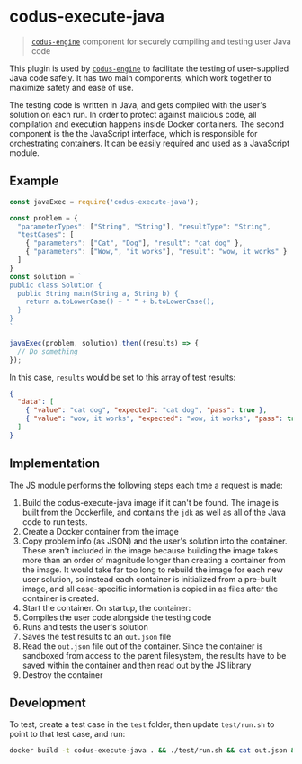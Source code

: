 # codus-execute-java
> [`codus-engine`](https://github.com/codus-app/codus-engine) component for securely compiling and
testing user Java code

This plugin is used by [`codus-engine`](https://github.com/codus-app/codus-engine) to facilitate the
testing of user-supplied Java code safely. It has two main components, which work together to
maximize safety and ease of use.

The testing code is written in Java, and gets compiled with the user's solution on each run. In
order to protect against malicious code, all compilation and execution happens inside Docker
containers. The second component is the the JavaScript interface, which is responsible for
orchestrating containers. It can be easily required and used as a JavaScript module.

## Example
```js
const javaExec = require('codus-execute-java');

const problem = {
  "parameterTypes": ["String", "String"], "resultType": "String",
  "testCases": [
    { "parameters": ["Cat", "Dog"], "result": "cat dog" },
    { "parameters": ["Wow,", "it works"], "result": "wow, it works" }
  ]
}
const solution = `
public class Solution {
  public String main(String a, String b) {
    return a.toLowerCase() + " " + b.toLowerCase();
  }
}
`

javaExec(problem, solution).then((results) => {
  // Do something
});
```
In this case, `results` would be set to this array of test results:
```json
{
  "data": [
    { "value": "cat dog", "expected": "cat dog", "pass": true },
    { "value": "wow, it works", "expected": "wow, it works", "pass": true }
  ]
}
```

## Implementation
The JS module performs the following steps each time a request is made:
1. Build the codus-execute-java image if it can't be found. The image is built from the Dockerfile,
and contains the `jdk` as well as all of the Java code to run tests.
2. Create a Docker container from the image
3. Copy problem info (as JSON) and the user's solution into the container. These aren't included in
the image because building the image takes more than an order of magnitude longer than creating a
container from the image. It would take far too long to rebuild the image for each new user
solution, so instead each container is initialized from a pre-built image, and all case-specific
information is copied in as files after the container is created.
5. Start the container. On startup, the container:
  1. Compiles the user code alongside the testing code
  2. Runs and tests the user's solution
  3. Saves the test results to an `out.json` file
6. Read the `out.json` file out of the container. Since the container is sandboxed from access to
the parent filesystem, the results have to be saved within the container and then read out by the JS
library
7. Destroy the container

## Development
To test, create a test case in the `test` folder, then update `test/run.sh` to point to that test
case, and run:
```bash
docker build -t codus-execute-java . && ./test/run.sh && cat out.json && rm out.json
```
